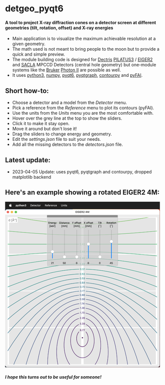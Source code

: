 # detgeo_pyqt6
#### A tool to project X-ray diffraction cones on a detector screen at different geometries (tilt, rotation, offset) and X-ray energies
 - Main application is to visualize the maximum achievable resolution at a given geometry.
 - The math used is not meant to bring people to the moon but to provide a quick and simple preview.
 - The module building code is designed for [Dectris](https://www.dectris.com) [PILATUS3](https://www.dectris.com/detectors/x-ray-detectors/pilatus3/) / [EIGER2](https://www.dectris.com/detectors/x-ray-detectors/eiger2/) and [SACLA](https://sacla.xfel.jp/?lang=en) MPCCD Detectors (central hole geometry) but one-module systems like the [Bruker](https://www.bruker.com/en.html) [Photon II](https://www.bruker.com/en/products-and-solutions/diffractometers-and-scattering-systems/single-crystal-x-ray-diffractometers/sc-xrd-components/detectors.html) are possible as well.
 - It uses [python3](https://www.python.org), [numpy](https://numpy.org), [pyqt6](https://www.riverbankcomputing.com/software/pyqt/), [pyqtgraph](https://pyqtgraph.readthedocs.io/en/latest/), [contourpy](https://contourpy.readthedocs.io/en/v1.0.7/) and [pyFAI](https://pyfai.readthedocs.io/en/v2023.1/).

## Short how-to:
 - Choose a detector and a model from the _Detector_ menu.
 - Pick a reference from the _Reference_ menu to plot its contours (pyFAI).
 - Use the units from the _Units_ menu you are the most comfortable with.
 - Hover over the grey line at the top to show the sliders.
  - Click it to make it stay open.
  - Move it around but don't lose it!
 - Drag the sliders to change energy and geometry.
 - Edit the _settings.json_ file to suit your needs.
 - Add all the missing detectors to the _detectors.json_ file.

## Latest update:
  - 2023-04-05 Update: uses pyqt6, pyqtgraph and contourpy, dropped matplotlib backend

## Here's an example showing a rotated EIGER2 4M:
![detgeo](Sample.png)

##### I hope this turns out to be useful for someone!
